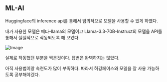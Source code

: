 ## ML-AI

Huggingface의 inference api를 통해서 임의적으로 모델을 사용할 수 있게 하였다.

내가 사용한 모델은 메타-llama의 모델이고 Llama-3.3-70B-Instruct의 모델을 API를 통해서 실질적으로 작동되도록 해 보았다.

![Image](https://github.com/user-attachments/assets/6c62f5d7-9313-46ab-8416-3244798aaae1)

실제로 작동했던 부분을 찍은것이다. 답변은 완벽하지는 않았다.

아직 사용법이랑 숙련도가 많이 부족하다. 따라서 허깅페이스와 모델을 잘 사용 가능하도록 공부해야겠다.
